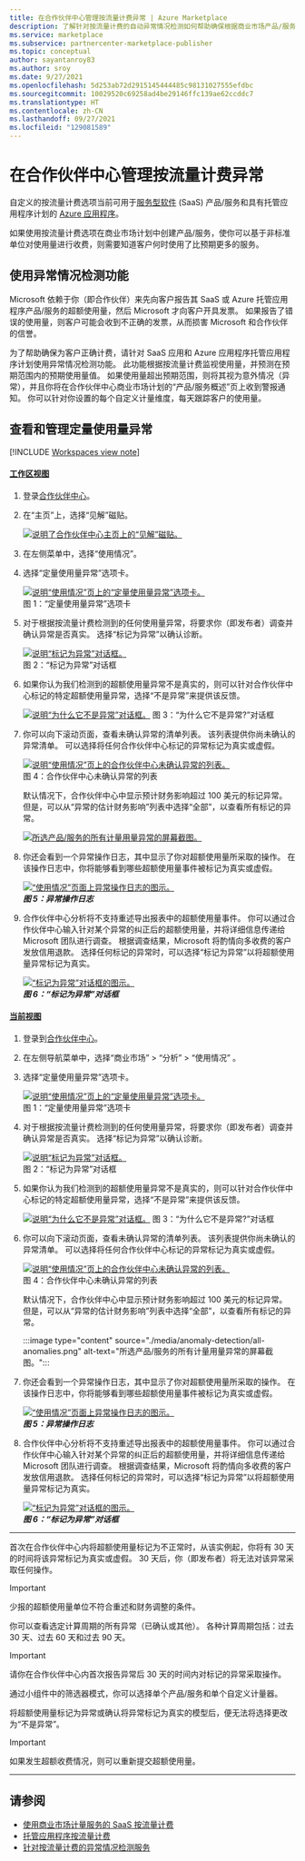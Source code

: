 ```yaml
---
title: 在合作伙伴中心管理按流量计费异常 | Azure Marketplace
description: 了解针对按流量计费的自动异常情况检测如何帮助确保根据商业市场产品/服务的定量使用量为客户正确计费。
ms.service: marketplace
ms.subservice: partnercenter-marketplace-publisher
ms.topic: conceptual
author: sayantanroy83
ms.author: sroy
ms.date: 9/27/2021
ms.openlocfilehash: 5d253ab72d2915145444485c98131027555efdbc
ms.sourcegitcommit: 10029520c69258ad4be29146ffc139ae62ccddc7
ms.translationtype: HT
ms.contentlocale: zh-CN
ms.lasthandoff: 09/27/2021
ms.locfileid: "129081589"
---
```

# <a name="manage-metered-billing-anomalies-in-partner-center"></a>在合作伙伴中心管理按流量计费异常

自定义的按流量计费选项当前可用于[服务型软件](plan-saas-offer.md) (SaaS) 产品/服务和具有托管应用程序计划的 [Azure 应用程序](plan-azure-application-offer.md#types-of-plans)。

如果使用按流量计费选项在商业市场计划中创建产品/服务，使你可以基于非标准单位对使用量进行收费，则需要知道客户何时使用了比预期更多的服务。

## <a name="use-the-anomaly-detection-feature"></a>使用异常情况检测功能

Microsoft 依赖于你（即合作伙伴）来先向客户报告其 SaaS 或 Azure 托管应用程序产品/服务的超额使用量，然后 Microsoft 才向客户开具发票。 如果报告了错误的使用量，则客户可能会收到不正确的发票，从而损害 Microsoft 和合作伙伴的信誉。

为了帮助确保为客户正确计费，请针对 SaaS 应用和 Azure 应用程序托管应用程序计划使用异常情况检测功能。 此功能根据按流量计费监视使用量，并预测在预期范围内的预期使用量值。 如果使用量超出预期范围，则将其视为意外情况（异常），并且你将在合作伙伴中心商业市场计划的“产品/服务概述”页上收到警报通知。 你可以针对你设置的每个自定义计量维度，每天跟踪客户的使用量。

## <a name="view-and-manage-metered-usage-anomalies"></a>查看和管理定量使用量异常

[!INCLUDE [Workspaces view note](./includes/preview-interface.md)]

#### <a name="workspaces-view"></a>[工作区视图](#tab/workspaces-view)

1. 登录[合作伙伴中心](https://partner.microsoft.com/dashboard/home)。
1. 在“主页”上，选择“见解”磁贴。

    [ ![说明了合作伙伴中心主页上的“见解”磁贴。](./media/workspaces/partner-center-insights-tile.png) ](./media/workspaces/partner-center-insights-tile.png#lightbox)

1. 在左侧菜单中，选择“使用情况”。
1. 选择“定量使用量异常”选项卡。

    [![说明“使用情况”页上的“定量使用量异常”选项卡。](./media/anomaly-detection/metered-usage-anomalies-workspaces.png)](./media/anomaly-detection/metered-usage-anomalies-workspaces.png#lightbox)<br>
    图 1：“定量使用量异常”选项卡

1. 对于根据按流量计费检测到的任何使用量异常，将要求你（即发布者）调查并确认异常是否真实。 选择“标记为异常”以确认诊断。

     [![说明“标记为异常”对话框。](./media/anomaly-detection/mark-as-anomaly-workspaces.png)](./media/anomaly-detection/mark-as-anomaly-workspaces.png#lightbox)<br>
    图 2：“标记为异常”对话框

1. 如果你认为我们检测到的超额使用量异常不是真实的，则可以针对合作伙伴中心标记的特定超额使用量异常，选择“不是异常”来提供该反馈。

    [![说明“为什么它不是异常”对话框。](./media/anomaly-detection/why-is-it-not-an-anomaly-workspaces.png)](./media/anomaly-detection/why-is-it-not-an-anomaly-workspaces.png#lightbox)
    图 3：“为什么它不是异常?”对话框

1. 你可以向下滚动页面，查看未确认异常的清单列表。 该列表提供你尚未确认的异常清单。 可以选择将任何合作伙伴中心标记的异常标记为真实或虚假。

   [![说明“使用情况”页上的合作伙伴中心未确认异常的列表。](./media/anomaly-detection/unacknowledged-anomalies-workspaces.png)](./media/anomaly-detection/unacknowledged-anomalies-workspaces.png#lightbox)<br>
    图 4：合作伙伴中心未确认异常的列表

    默认情况下，合作伙伴中心中显示预计财务影响超过 100 美元的标记异常。 但是，可以从“异常的估计财务影响”列表中选择“全部”，以查看所有标记的异常。 

    [![所选产品/服务的所有计量用量异常的屏幕截图。](./media/anomaly-detection/all-anomalies.png)](./media/anomaly-detection/all-anomalies.png#lightbox)

1. 你还会看到一个异常操作日志，其中显示了你对超额使用量所采取的操作。 在该操作日志中，你将能够看到哪些超额使用量事件被标记为真实或虚假。

   [![“使用情况”页面上异常操作日志的图示。](./media/anomaly-detection/anomaly-action-log-workspaces.png)](./media/anomaly-detection/anomaly-action-log-workspaces.png#lightbox)<br>
   ***图 5：异常操作日志***

1. 合作伙伴中心分析将不支持重述导出报表中的超额使用量事件。 你可以通过合作伙伴中心输入针对某个异常的纠正后的超额使用量，并将详细信息传递给 Microsoft 团队进行调查。 根据调查结果，Microsoft 将酌情向多收费的客户发放信用退款。 选择任何标记的异常时，可以选择“标记为异常”以将超额使用量异常标记为真实。

   [![“标记为异常”对话框的图示。](./media/anomaly-detection/mark-as-anomaly-workspaces.png)](./media/anomaly-detection/mark-as-anomaly-workspaces.png#lightbox)<br>
   ***图 6：“标记为异常”对话框***

#### <a name="current-view"></a>[当前视图](#tab/current-view)

1. 登录到[合作伙伴中心](https://partner.microsoft.com/dashboard/home)。
1. 在左侧导航菜单中，选择“商业市场” > “分析” > “使用情况”  。
1. 选择“定量使用量异常”选项卡。

    [![说明“使用情况”页上的“定量使用量异常”选项卡。](./media/anomaly-detection/metered-usage-anomalies.png)](./media/anomaly-detection/metered-usage-anomalies.png#lightbox)<br>
    图 1：“定量使用量异常”选项卡

1. 对于根据按流量计费检测到的任何使用量异常，将要求你（即发布者）调查并确认异常是否真实。 选择“标记为异常”以确认诊断。

     [![说明“标记为异常”对话框。](./media/anomaly-detection/mark-as-anomaly.png)](./media/anomaly-detection/mark-as-anomaly.png#lightbox)<br>
    图 2：“标记为异常”对话框

1. 如果你认为我们检测到的超额使用量异常不是真实的，则可以针对合作伙伴中心标记的特定超额使用量异常，选择“不是异常”来提供该反馈。

    [![说明“为什么它不是异常”对话框。](./media/anomaly-detection/why-is-it-not-an-anomaly.png)](./media/anomaly-detection/why-is-it-not-an-anomaly.png#lightbox)
    图 3：“为什么它不是异常?”对话框

1. 你可以向下滚动页面，查看未确认异常的清单列表。 该列表提供你尚未确认的异常清单。 可以选择将任何合作伙伴中心标记的异常标记为真实或虚假。

   [![说明“使用情况”页上的合作伙伴中心未确认异常的列表。](./media/anomaly-detection/unacknowledged-anomalies.png)](./media/anomaly-detection/unacknowledged-anomalies.png#lightbox)<br>
    图 4：合作伙伴中心未确认异常的列表

    默认情况下，合作伙伴中心中显示预计财务影响超过 100 美元的标记异常。 但是，可以从“异常的估计财务影响”列表中选择“全部”，以查看所有标记的异常。 

    :::image type="content" source="./media/anomaly-detection/all-anomalies.png" alt-text="所选产品/服务的所有计量用量异常的屏幕截图。":::

1. 你还会看到一个异常操作日志，其中显示了你对超额使用量所采取的操作。 在该操作日志中，你将能够看到哪些超额使用量事件被标记为真实或虚假。

   [![“使用情况”页面上异常操作日志的图示。](./media/anomaly-detection/anomaly-action-log.png)](./media/anomaly-detection/anomaly-action-log.png#lightbox)<br>
   ***图 5：异常操作日志***

1. 合作伙伴中心分析将不支持重述导出报表中的超额使用量事件。 你可以通过合作伙伴中心输入针对某个异常的纠正后的超额使用量，并将详细信息传递给 Microsoft 团队进行调查。 根据调查结果，Microsoft 将酌情向多收费的客户发放信用退款。 选择任何标记的异常时，可以选择“标记为异常”以将超额使用量异常标记为真实。

   [![“标记为异常”对话框的图示。](./media/anomaly-detection/new-reported-usage.png)](./media/anomaly-detection/new-reported-usage.png#lightbox)<br>
   ***图 6：“标记为异常”对话框***

---

首次在合作伙伴中心内将超额使用量标记为不正常时，从该实例起，你将有 30 天的时间将该异常标记为真实或虚假。 30 天后，你（即发布者）将无法对该异常采取任何操作。

> [!IMPORTANT]
> 少报的超额使用量单位不符合重述和财务调整的条件。

你可以查看选定计算周期的所有异常（已确认或其他）。 各种计算周期包括：过去 30 天、过去 60 天和过去 90 天。

> [!IMPORTANT]
> 请你在合作伙伴中心内首次报告异常后 30 天的时间内对标记的异常采取操作。

通过小组件中的筛选器模式，你可以选择单个产品/服务和单个自定义计量器。

将超额使用量标记为异常或确认将异常标记为真实的模型后，便无法将选择更改为“不是异常”。

> [!IMPORTANT]
> 如果发生超额收费情况，则可以重新提交超额使用量。

---

## <a name="see-also"></a>请参阅
- [使用商业市场计量服务的 SaaS 按流量计费](./partner-center-portal/saas-metered-billing.md)
- [托管应用程序按流量计费](marketplace-metering-service-apis.md)
- [针对按流量计费的异常情况检测服务](./partner-center-portal/anomaly-detection-service-for-metered-billing.md)
